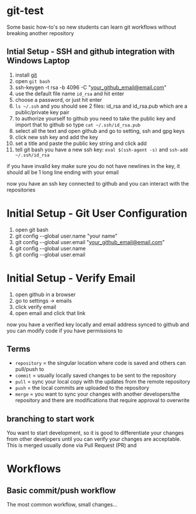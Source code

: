 # git-test
Some basic how-to's so new students can learn git workflows without breaking another repository

## Intial Setup - SSH and github integration with Windows Laptop
1. install [git](https://git-scm.com/download/win)
2. open `git bash`
3. ssh-keygen -t rsa -b 4096 -C "your_github_email@email.com"
4. use the default file name `id_rsa` and hit enter
5. choose a password, or just hit enter
6. `ls ~/.ssh` and you should see 2 files: id_rsa and id_rsa.pub which are a public/private key pair
7. to authorize yourself to github you need to take the public key and import that to github so type `cat ~/.ssh/id_rsa.pub`
8. select all the text and open github and go to setting, ssh and gpg keys
9. click new ssh key and add the key
10. set a title and paste the public key string and click add
11. tell git bash you have a new ssh key: `eval $(ssh-agent -s)` and `ssh-add ~/.ssh/id_rsa`

if you have invalid key make sure you do not have newlines in the key, it should all be 1 long line ending with your email

now you have an ssh key connected to github and you can interact with the repositories

# Initial Setup - Git User Configuration
1. open git bash
2. git config --global user.name "your name"
3. git config --global user.email "your_github_email@email.com"
4. git config --global user.name
5. git config --global user.email

# Initial Setup - Verify Email
1. open github in a browser
2. go to settings -> emails
3. click verify email
4. open email and click that link

now you have a verified key locally and email address synced to github and you can modify code if you have permissions to

## Terms
- `repository` = the singular location where code is saved and others can pull/push to
- `commit` = usually locally saved changes to be sent to the repository
- `pull` = sync your local copy with the updates from the remote repository
- `push` = the local commits are uploaded to the repository
- `merge` = you want to sync your changes with another developers/the repository and there are modifications that require approval to overwrite

## branching to start work
You want to start development, so it is good to differentiate your changes from other developers until you can verify your changes are acceptable.  This is merged usually done via Pull Request (PR) and 

# Workflows

## Basic commit/push workflow
The most common workflow, small changes...
 
